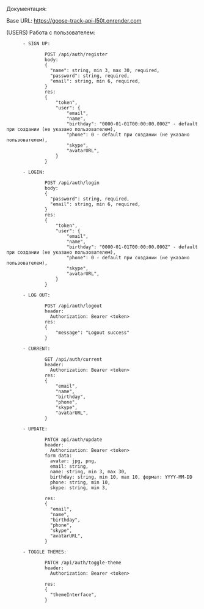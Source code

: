 Документация:

Base URL: https://goose-track-api-l50t.onrender.com

(USERS) Работа с пользователем:

          - SIGN UP:
          
                  POST /api/auth/register 
                  body: 
                  {
                    "name": string, min 3, max 30, required,
                    "password": string, required,
                    "email": string, min 6, required,
                  }
                  res:
                  {
                      "token",
                      "user": {
                          "email",
                          "name",
                          "birthday": "0000-01-01T00:00:00.000Z" - default при создании (не указано пользователем),
                          "phone": 0 - default при создании (не указано пользователем),
                          "skype",
                          "avatarURL",
                      }
                  }
                  
          - LOGIN:
          
                  POST /api/auth/login
                  body: 
                  {
                    "password": string, required,
                    "email": string, min 6, required,
                  }
                  res:
                  {
                      "token",
                      "user": {
                          "email",
                          "name",
                          "birthday": "0000-01-01T00:00:00.000Z" - default при создании (не указано пользователем),
                          "phone": 0 - default при создании (не указано пользователем),
                          "skype",
                          "avatarURL",
                      }
                  }
                  
          - LOG OUT:
          
                  POST /api/auth/logout
                  header:
                    Authorization: Bearer <token>
                  res:
                  {
                      "message": "Logout success"
                  }
                  
          - CURRENT:
          
                  GET /api/auth/current
                  header:
                    Authorization: Bearer <token>
                  res:
                  {
                      "email",
                      "name",
                      "birthday",
                      "phone",
                      "skype",
                      "avatarURL",
                  }
                  
          - UPDATE:
          
                  PATCH api/auth/update
                  header:
                    Authorization: Bearer <token>
                  form data: 
                    avatar: jpg, png,
                    email: string,
                    name: string, min 3, max 30,
                    birthday: string, min 10, max 10, формат: YYYY-MM-DD
                    phone: string, min 10,
                    skype: string, min 3,

                  res:
                  {
                    "email",
                    "name",
                    "birthday",
                    "phone",
                    "skype",
                    "avatarURL",
                  }
                  
          - TOGGLE THEMES:
          
                  PATCH /api/auth/toggle-theme
                  header:
                    Authorization: Bearer <token>

                  res:
                  {
                    "themeInterface",
                  }
                  
  
    
